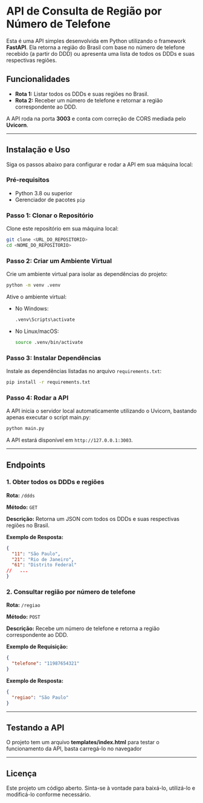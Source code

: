# API de Consulta de Região por Número de Telefone

Esta é uma API simples desenvolvida em Python utilizando o framework **FastAPI**. Ela retorna a região do Brasil com base no número de telefone recebido (a partir do DDD) ou apresenta uma lista de todos os DDDs e suas respectivas regiões.

## Funcionalidades

- **Rota 1:** Listar todos os DDDs e suas regiões no Brasil.
- **Rota 2:** Receber um número de telefone e retornar a região correspondente ao DDD.

A API roda na porta **3003** e conta com correção de CORS mediada pelo **Uvicorn**.

---

## Instalação e Uso

Siga os passos abaixo para configurar e rodar a API em sua máquina local:

### Pré-requisitos
- Python 3.8 ou superior
- Gerenciador de pacotes `pip`

### Passo 1: Clonar o Repositório

Clone este repositório em sua máquina local:
```bash
git clone <URL_DO_REPOSITORIO>
cd <NOME_DO_REPOSITORIO>
```

### Passo 2: Criar um Ambiente Virtual

Crie um ambiente virtual para isolar as dependências do projeto:
```bash
python -m venv .venv
```
Ative o ambiente virtual:
- No Windows:
  ```bash
  .venv\Scripts\activate
  ```
- No Linux/macOS:
  ```bash
  source .venv/bin/activate
  ```

### Passo 3: Instalar Dependências

Instale as dependências listadas no arquivo `requirements.txt`:
```bash
pip install -r requirements.txt
```

### Passo 4: Rodar a API

A API inicia o servidor local automaticamente utilizando o Uvicorn, 
bastando apenas executar o script main.py:

```bash
python main.py
```

A API estará disponível em `http://127.0.0.1:3003`.

---

## Endpoints

### 1. **Obter todos os DDDs e regiões**
**Rota:** `/ddds`

**Método:** `GET`

**Descrição:** Retorna um JSON com todos os DDDs e suas respectivas regiões no Brasil.

**Exemplo de Resposta:**
```json
{
  "11": "São Paulo",
  "21": "Rio de Janeiro",
  "61": "Distrito Federal"
//   ...
}
```

### 2. **Consultar região por número de telefone**
**Rota:** `/regiao`

**Método:** `POST`

**Descrição:** Recebe um número de telefone e retorna a região correspondente ao DDD.

**Exemplo de Requisição:**
```json
{
  "telefone": "11987654321"
}
```

**Exemplo de Resposta:**
```json
{
  "regiao": "São Paulo"
}
```
---

## Testando a API

O projeto tem um arquivo **templates/index.html** para testar o funcionamento da API, 
basta carregá-lo no navegador

---

## Licença
Este projeto um código aberto. Sinta-se à vontade para baixá-lo, utilizá-lo e modificá-lo conforme necessário.

